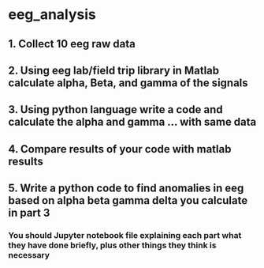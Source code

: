 # eeg_analysis

## 1. Collect 10 eeg raw data


## 2. Using eeg lab/field trip library in Matlab calculate alpha, Beta, and gamma of the signals 


## 3. Using python language write a code and calculate the alpha and gamma … with same data


## 4. Compare results of your code with matlab results 


## 5. Write a python code to find anomalies in eeg based on alpha beta gamma delta you calculate in part 3


### You should Jupyter notebook file explaining each part what they have done briefly, plus other things they think is necessary